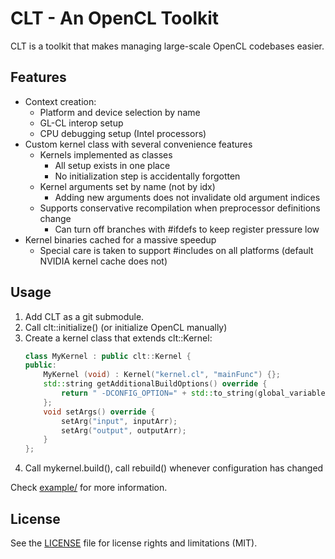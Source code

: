 CLT - An OpenCL Toolkit
====================

CLT is a toolkit that makes managing large-scale OpenCL codebases easier.

## Features
- Context creation:
	- Platform and device selection by name
	- GL-CL interop setup
	- CPU debugging setup (Intel processors)
- Custom kernel class with several convenience features
	- Kernels implemented as classes
		- All setup exists in one place
        - No initialization step is accidentally forgotten
    - Kernel arguments set by name (not by idx)
		- Adding new arguments does not invalidate old argument indices
    - Supports conservative recompilation when preprocessor definitions change
		- Can turn off branches with #ifdefs to keep register pressure low
- Kernel binaries cached for a massive speedup
    - Special care is taken to support #includes on all platforms (default NVIDIA kernel cache does not)


## Usage

1. Add CLT as a git submodule.
2. Call clt::initialize() (or initialize OpenCL manually)
3. Create a kernel class that extends clt::Kernel:
	```c++
    class MyKernel : public clt::Kernel {
    public:
        MyKernel (void) : Kernel("kernel.cl", "mainFunc") {};
        std::string getAdditionalBuildOptions() override {
            return " -DCONFIG_OPTION=" + std::to_string(global_variable);
        };
        void setArgs() override {
            setArg("input", inputArr);
            setArg("output", outputArr);
        }
    };
    ```
4. Call mykernel.build(), call rebuild() whenever configuration has changed

Check [example/](example/) for more information.

## License

See the [LICENSE](./LICENSE.md) file for license rights and limitations (MIT).
